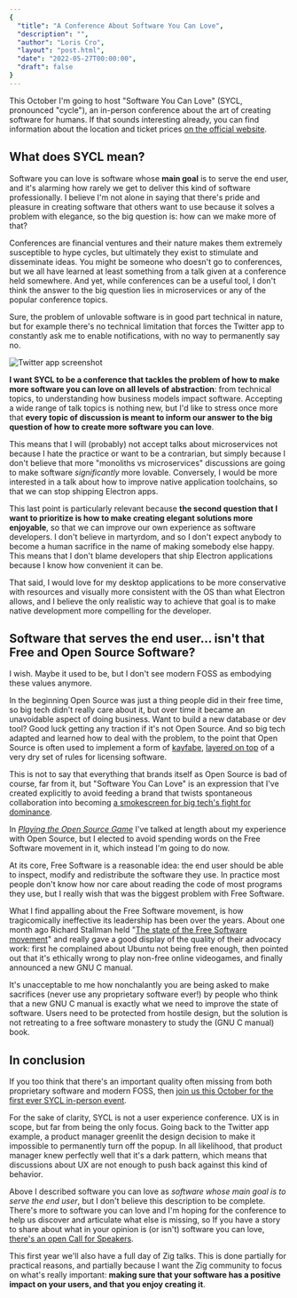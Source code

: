 ```yaml
---
{
  "title": "A Conference About Software You Can Love",
  "description": "", 
  "author": "Loris Cro",
  "layout": "post.html",
  "date": "2022-05-27T00:00:00",
  "draft": false
}
---
```


This October I'm going to host "Software You Can Love" (SYCL, pronounced "cycle"), an in-person conference about the art of creating software for humans. If that sounds interesting already, you can find information about the location and ticket prices [on the official website](https://sycl.it).


## What does SYCL mean?

Software you can love is software whose **main goal** is to serve the end user, and it's alarming how rarely we get to deliver this kind of software professionally. I believe I'm not alone in saying that there's pride and pleasure in creating software that others want to use because it solves a problem with elegance, so the big question is: how can we make more of that? 

Conferences are financial ventures and their nature makes them extremely susceptible to hype cycles, but ultimately they exist to stimulate and disseminate ideas. You might be someone who doesn't go to conferences, but we all have learned at least something from a talk given at a conference held somewhere. And yet, while conferences can be a useful tool, I don't think the answer to the big question lies in microservices or any of the popular conference topics.

Sure, the problem of unlovable software is in good part technical in nature, but for example there's no technical limitation that forces the Twitter app to constantly ask me to enable notifications, with no way to permanently say no.

![Twitter app screenshot](fkn-twitter.jpeg)

**I want SYCL to be a conference that tackles the problem of how to make more software you can love on all levels of abstraction**: from technical topics, to understanding how business models impact software. Accepting a wide range of talk topics is nothing new, but I'd like to stress once more that **every topic of discussion is meant to inform our answer to the big question of how to create more software you can love**.

This means that I will (probably) not accept talks about microservices not because I hate the practice or want to be a contrarian, but simply because I don't believe that more "monoliths vs microservices" discussions are going to make software _significantly_ more lovable. Conversely, I would be more interested in a talk about how to improve native application toolchains, so that we can stop shipping Electron apps. 

This last point is particularly relevant because **the second question that I want to prioritize is how to make creating elegant solutions more enjoyable**, so that we can improve our own experience as software developers. I don't believe in martyrdom, and so I don't expect anybody to become a human sacrifice in the name of making somebody else happy. This means that I don't blame developers that ship Electron applications because I know how convenient it can be.

That said, I would love for my desktop applications to be more conservative with resources and visually more consistent with the OS than what Electron allows, and I believe the only realistic way to achieve that goal is to make native development more compelling for the developer.


## Software that serves the end user… isn't that Free and Open Source Software?

I wish. Maybe it used to be, but I don't see modern FOSS as embodying these values anymore. 

In the beginning Open Source was just a thing people did in their free time, so big tech didn't really care about it, but over time it became an unavoidable aspect of doing business. Want to build a new database or dev tool? Good luck getting any traction if it's not Open Source. And so big tech adapted and learned how to deal with the problem, to the point that Open Source is often used to implement a form of [kayfabe](https://dictionary.cambridge.org/dictionary/english/kayfabe), [layered on top](https://www.theregister.com/2021/10/05/microsoft_net_foundation_under_fire/) of a very dry set of rules for licensing software. 

This is not to say that everything that brands itself as Open Source is bad of course, far from it, but "Software You Can Love" is an expression that I've created explicitly to avoid feeding a brand that twists spontaneous collaboration into becoming [a smokescreen for big tech's fight for dominance](https://aws.amazon.com/blogs/opensource/stepping-up-for-a-truly-open-source-elasticsearch/).

In _[Playing the Open Source Game](https://kristoff.it/blog/the-open-source-game/)_ I've talked at length about my experience with Open Source, but I elected to avoid spending words on the Free Software movement in it, which instead I'm going to do now. 

At its core, Free Software is a reasonable idea: the end user should be able to inspect, modify and redistribute the software they use. In practice most people don't know how nor care about reading the code of most programs they use, but I really wish that was the biggest problem with Free Software. 

What I find appalling about the Free Software movement, is how tragicomically ineffective its leadership has been over the years. About one month ago Richard Stallman held "[The state of the Free Software movement](https://lunduke.substack.com/p/richard-stallman-the-state-of-the?s=r)" and really gave a good display of the quality of their advocacy work: first he complained about Ubuntu not being free enough, then pointed out that it's ethically wrong to play non-free online videogames, and finally announced a new GNU C manual.

It's unacceptable to me how nonchalantly you are being asked to make sacrifices (never use any proprietary software ever!) by people who think that a new GNU C manual is exactly what we need to improve the state of software. Users need to be protected from hostile design, but the solution is not retreating to a free software monastery to study the (GNU C manual) book.


## In conclusion

If you too think that there's an important quality often missing from both proprietary software and modern FOSS, then [join us this October for the first ever SYCL in-person event](https://sycl.it). 

For the sake of clarity, SYCL is not a user experience conference. UX is in scope, but far from being the only focus. Going back to the Twitter app example, a product manager greenlit the design decision to make it impossible to permanently turn off the popup. In all likelihood, that product manager knew perfectly well that it's a dark pattern, which means that discussions about UX are not enough to push back against this kind of behavior.

Above I described software you can love as _software whose main goal is to serve the end user_, but I don't believe this description to be complete. There's more to software you can love and I'm hoping for the conference to help us discover and articulate what else is missing, so If you have a story to share about what in your opinion is (or isn't) software you can love, [there's an open Call for Speakers](https://sycl.it/cfp/).

This first year we'll also have a full day of Zig talks. This is done partially for practical reasons, and partially because I want the Zig community to focus on what's really important: **making sure that your software has a positive impact on your users, and that you enjoy creating it**.

